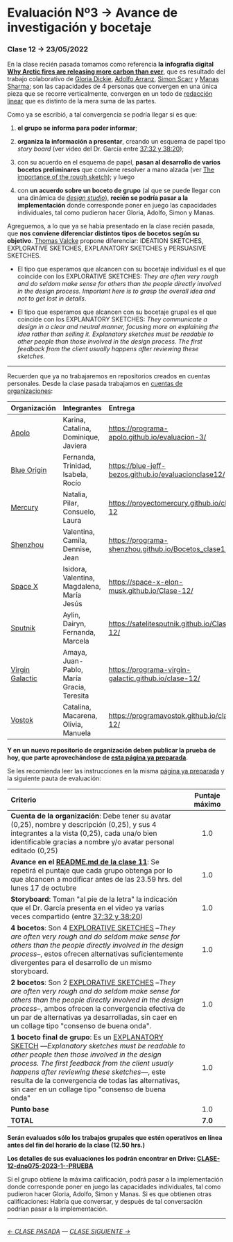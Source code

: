 # Evaluación Nº3 → Avance de investigación y bocetaje

### Clase 12 → 23/05/2022 

En la clase recién pasada tomamos como referencia **la infografía digital [Why Arctic fires are releasing more carbon than ever](https://graphics.reuters.com/CLIMATE-CHANGE/WILDFIRE-EMISSIONS/zjvqkrwmnvx/)**, que es resultado del trabajo colaborativo de [Gloria Dickie](https://twitter.com/GloriaDickie), [Adolfo Arranz](https://twitter.com/adolfux), [Simon Scarr](http://www.simonscarr.com/) y [Manas Sharma](https://www.linkedin.com/in/manas-sharma-69b516179/); son las capacidades de 4 personas que convergen en una única pieza que se recorre verticalmente, convergen en un todo de [redacción linear](https://www.youtube.com/watch?v=iEB3oILm-qQ&t=2010s) que es distinto de la mera suma de las partes.

Como ya se escribió, a tal convergencia se podría llegar si es que: 

1. **el grupo se informa para poder informar**; 

2. **organiza la información a presentar**, creando un esquema de papel tipo *story board* (ver video del Dr. García entre [37:32 y 38:20](https://youtu.be/iEB3oILm-qQ?t=2252));

3. con su acuerdo en el esquema de papel, **pasan al desarrollo de varios bocetos preliminares** que conviene resolver a mano alzada (ver [The importance of the rough sketch](https://www.behance.net/gallery/37869347/Infographics-The-importance-of-the-rough-sketch)); y luego

4. con **un acuerdo sobre un boceto de grupo** (al que se puede llegar con una dinámica de [*design studio*](https://medium.com/@jc.stories/lean-ux-running-a-design-studio-8c0c94ae69d4)), **recién se podría pasar a la implementación** donde corresponde poner en juego las capacidades individuales, tal como pudieron hacer Gloria, Adolfo, Simon y Manas.

Agreguemos, a lo que ya se había presentado en la clase recién pasada, que **nos conviene diferenciar distintos tipos de bocetos según su objetivo**. [Thomas Valcke](https://sketching4ids.wordpress.com/sketches-classification/) propone diferenciar: IDEATION SKETCHES, EXPLORATIVE SKETCHES, EXPLANATORY SKETCHES y PERSUASIVE SKETCHES.

- El tipo que esperamos que alcancen con su bocetaje individual es el que coincide con los EXPLORATIVE SKETCHES: *They are often very rough and do seldom make sense for others than the people directly involved in the design process. Important here is to grasp the overall idea and not to get lost in details*.

- El tipo que esperamos que alcancen con su bocetaje grupal es el que coincide con los EXPLANATORY SKETCHES: *They communicate a design in a clear and neutral manner, focusing more on explaining the idea rather than selling it. Explanatory sketches must be readable to other people than those involved in the design process. The first feedback from the client usually happens after reviewing these sketches*.


- - - - - - 

Recuerden que ya no trabajaremos en repositorios creados en cuentas personales. Desde la clase pasada trabajamos en [cuentas de organizaciones](https://docs.github.com/es/organizations):

| Organización | Integrantes | Entrega      | 
|:-------------|:------------|:-------------|
| [Apolo](https://github.com/Programa-Apolo) | Karina, Catalina, Dominique, Javiera | https://programa-apolo.github.io/evaluacion-3/ |
| [Blue Origin]( https://github.com/Blue-Jeff-Bezos) | Fernanda, Trinidad, Isabela, Rocío | https://blue-jeff-bezos.github.io/evaluacionclase12/ |
| [Mercury](https://github.com/ProyectoMercury) | Natalia, Pilar, Consuelo, Laura | https://proyectomercury.github.io/clase-12 |
| [Shenzhou](https://github.com/Programa-Shenzhou) | Valentina, Camila, Dennise, Jean | https://programa-shenzhou.github.io/Bocetos_clase12/ |
| [Space X](https://github.com/Space-X-Elon-Musk) | Isidora, Valentina, Magdalena, María Jesús | https://space-x-elon-musk.github.io/Clase-12/ |
| [Sputnik](https://github.com/SateliteSputnik) | Aylin, Dairyn, Fernanda, Marcela | https://satelitesputnik.github.io/Clase-12/ |
| [Virgin Galactic](https://github.com/Programa-Virgin-Galactic) | Amaya, Juan-Pablo, María Gracia, Teresita | https://programa-virgin-galactic.github.io/clase-12/ |
| [Vostok](https://github.com/ProgramaVostok) | Catalina, Macarena, Olivia, Manuela | https://programavostok.github.io/clase-12/ |


**Y en un nuevo repositorio de organización deben publicar la prueba de hoy, que parte aprovechándose de [esta página ya preparada](https://profesorfaco.github.io/dno075-2023-1/clase-12/)**.

Se les recomienda leer las instrucciones en la misma [página ya preparada](https://profesorfaco.github.io/dno075-2023-1/clase-12/) y la siguiente pauta de evaluación:

| Criterio             | Puntaje máximo |
|:---------------------|:--------------:|
| **Cuenta de la organización**: Debe tener su avatar (0,25), nombre y descripción (0,25), y sus 4 integrantes a la vista (0,25), cada una/o bien identificable gracias a nombre y/o avatar personal editado (0,25) | 1.0 |
| **Avance en el [README.md de la clase 11](https://docs.google.com/spreadsheets/d/17cxDrIpKTU8JZrXbbQH6Rw84CJAK54SU4KHOoTcjVhY/edit?usp=sharing)**: Se repetirá el puntaje que cada grupo obtenga por lo que alcancen a modificar antes de las 23.59 hrs. del lunes 17 de octubre | 1.0 |
| **Storyboard**: Toman "al pie de la letra" la indicación que el Dr. García presenta en el video ya varias veces compartido (entre [37:32 y 38:20](https://youtu.be/iEB3oILm-qQ?t=2252)) | 1.0 |
| **4 bocetos**: Son 4 [EXPLORATIVE SKETCHES](https://sketching4ids.wordpress.com/sketches-classification/) –*They are often very rough and do seldom make sense for others than the people directly involved in the design process*–, estos ofrecen alternativas suficientemente divergentes para el desarrollo de un mismo storyboard. | 1.0 |
| **2 bocetos**: Son 2 [EXPLORATIVE SKETCHES](https://sketching4ids.wordpress.com/sketches-classification/) –*They are often very rough and do seldom make sense for others than the people directly involved in the design process*–, ambos ofrecen la convergencia efectiva de un par de alternativas ya desarrolladas, sin caer en un collage tipo "consenso de buena onda". | 1.0 |
| **1 boceto final de grupo**: Es un [EXPLANATORY SKETCH](https://sketching4ids.wordpress.com/sketches-classification/) —*Explanatory sketches must be readable to other people then those involved in the design process. The first feedback from the client usualy happens after reviewing these sketches*—, este resulta de la convergencia de todas las alternativas, sin caer en un collage tipo "consenso de buena onda" | 1.0 |
| **Punto base** | 1.0 |
| **TOTAL** | **7.0** |

**Serán evaluados sólo los trabajos grupales que estén operativos en línea antes del fin del horario de la clase (12.50 hrs.)** 

**Los detalles de sus evaluaciones los podrán encontrar en Drive: [CLASE-12-dno075-2023-1--PRUEBA](https://docs.google.com/spreadsheets/d/1FhdY8XJN11Zo66bKxQWPlNTTl9f2E-31ba8cYqoVZ-E/edit?usp=sharing)**

Si el grupo obtiene la máxima calificación, podrá pasar a la implementación donde corresponde poner en juego las capacidades individuales, tal como pudieron hacer Gloria, Adolfo, Simon y Manas. Si es que obtienen otras calificaciones: Habría que conversar, y después de tal conversación podrían pasar a la implementación.

- - - - - - - -

###### [← CLASE PASADA](https://github.com/profesorfaco/dno075-2023-1/tree/main/clase-11) — [CLASE SIGUIENTE →](https://github.com/profesorfaco/dno075-2023-1/tree/main/clase-14) 
